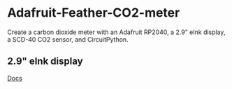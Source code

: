 # Adafruit-Feather-CO2-meter
Create a carbon dioxide meter with an Adafruit RP2040, a 2.9" eInk display, a SCD-40 CO2 sensor, and CircuitPython.

## 2.9" eInk display 
[Docs](https://docs.circuitpython.org/projects/il0373/en/latest/)